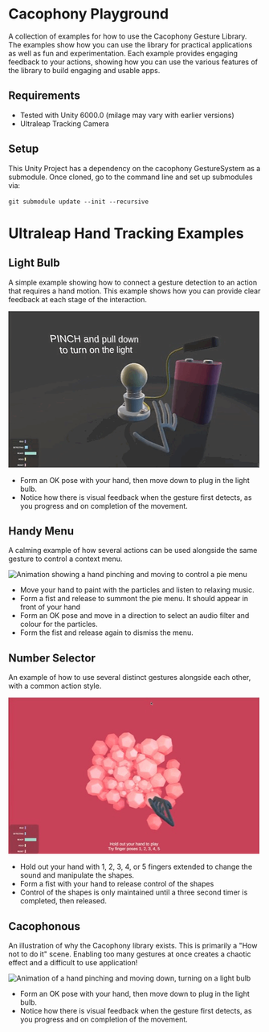 # Cacophony Playground

A collection of examples for how to use the Cacophony Gesture Library. The examples show how you can use the library for practical applications as well as fun and experimentation. Each example provides engaging feedback to your actions, showing how you can use the various features of the library to build engaging and usable apps.

## Requirements

- Tested with Unity 6000.0 (milage may vary with earlier versions)
- Ultraleap Tracking Camera

## Setup


This Unity Project has a dependency on the cacophony GestureSystem as a submodule. 
Once cloned, go to the command line and set up submodules via:

`git submodule update --init --recursive`

# Ultraleap Hand Tracking Examples

## Light Bulb

A simple example showing how to connect a gesture detection to an action that requires a hand motion. This example shows how you can provide clear feedback at each stage of the interaction.

![Animation of a hand pinching and moving down, turning on a light bulb](/media/Lightbulb.gif "Lightbulb animation")

- Form an OK pose with your hand, then move down to plug in the light bulb.
- Notice how there is visual feedback when the gesture first detects, as you progress and on completion of the movement.

## Handy Menu

A calming example of how several actions can be used alongside the same gesture to control a context menu. 

![Animation showing a hand pinching and moving to control a pie menu](/media/HandyMenu.gif "Handy Menu animation")

- Move your hand to paint with the particles and listen to relaxing music.
- Form a fist and release to summont the pie menu. It should appear in front of your hand
- Form an OK pose and move in a direction to select an audio filter and colour for the particles.
- Form the fist and release again to dismiss the menu.

## Number Selector

An example of how to use several distinct gestures alongside each other, with a common action style. 

![Animation of a hand pinching and moving down, turning on a light bulb](/media/Numbers.gif "Number selector animation")

- Hold out your hand with 1, 2, 3, 4, or 5 fingers extended to change the sound and manipulate the shapes.
- Form a fist with your hand to release control of the shapes
- Control of the shapes is only maintained until a three second timer is completed, then released.

## Cacophonous

An illustration of why the Cacophony library exists. This is primarily a "How not to do it" scene. Enabling too many gestures at once creates a chaotic effect and a difficult to use application!

![Animation of a hand pinching and moving down, turning on a light bulb](/media/Cacophonous.gif "Cacophonous animation")

- Form an OK pose with your hand, then move down to plug in the light bulb.
- Notice how there is visual feedback when the gesture first detects, as you progress and on completion of the movement.